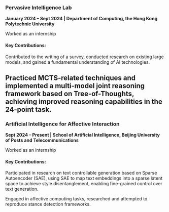 ### **Pervasive Intelligence Lab**  
**January 2024 – Sept 2024 | Department of Computing, the Hong Kong Polytechnic University**  

Worked as an internship

#### Key Contributions:  
Contributed to the writing of a survey, conducted research on existing large models, and gained a fundamental understanding of AI technologies.

Practiced MCTS-related techniques and implemented a multi-model joint reasoning framework based on Tree-of-Thoughts, achieving improved reasoning capabilities in the 24-point task.
---

### **Artificial Intelligence for Affective Interaction**  
**Sept 2024 – Present | School of Artificial Intelligence, Beijing University of Posts and Telecommunications**  

Worked as an internship

#### Key Contributions:  
Participated in research on text controllable generation based on Sparse Autoencoder (SAE), using SAE to map text embeddings into a sparse latent space to achieve style disentanglement, enabling fine-grained control over text generation.

Engaged in affective computing tasks, researched and attempted to reproduce stance detection frameworks.
